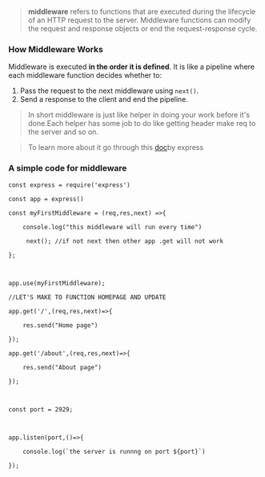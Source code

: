 >**middleware** refers to functions that are executed during the lifecycle of an HTTP request to the server. Middleware functions can modify the request and response objects or end the request-response cycle.

### **How Middleware Works**

Middleware is executed **in the order it is defined**. It is like a pipeline where each middleware function decides whether to:

1. Pass the request to the next middleware using `next()`.
2. Send a response to the client and end the pipeline.

>In short middleware is just like helper in doing your work before it's done.Each helper has some job to do like getting header make req to the server and so on.

> To learn more about it go through this [doc](https://expressjs.com/en/guide/using-middleware.html#using-middleware)by express

### A simple code for middleware

```node 
const express = require('express')

const app = express()

const myFirstMiddleware = (req,res,next) =>{

    console.log("this middleware will run every time")

     next(); //if not next then other app .get will not work

};

  

app.use(myFirstMiddleware);

//LET'S MAKE TO FUNCTION HOMEPAGE AND UPDATE

app.get('/',(req,res,next)=>{

    res.send("Home page")

});

app.get('/about',(req,res,next)=>{

    res.send("About page")

});

  

const port = 2929;

  

app.listen(port,()=>{

    console.log(`the server is runnng on port ${port}`)

});
```